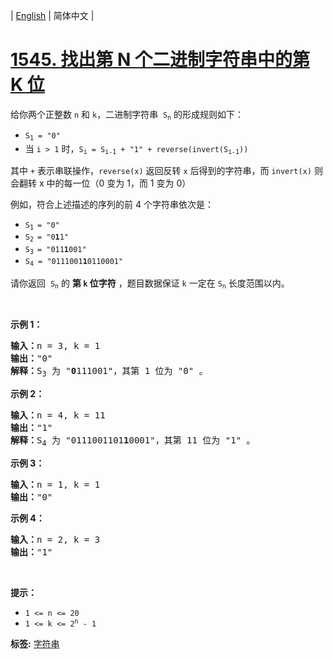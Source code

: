 | [English](README_EN.md) | 简体中文 |

# [1545. 找出第 N 个二进制字符串中的第 K 位](https://leetcode-cn.com/problems/find-kth-bit-in-nth-binary-string)
<p>给你两个正整数 <code>n</code> 和 <code>k</code>，二进制字符串&nbsp; <code>S<sub>n</sub></code> 的形成规则如下：</p>

<ul>
	<li><code>S<sub>1</sub>&nbsp;= &quot;0&quot;</code></li>
	<li>当 <code>i &gt; 1</code> 时，<code>S<sub>i</sub>&nbsp;=&nbsp;S<sub>i-1</sub>&nbsp;+ &quot;1&quot; + reverse(invert(S<sub>i-1</sub>))</code></li>
</ul>

<p>其中 <code>+</code> 表示串联操作，<code>reverse(x)</code> 返回反转 <code>x</code> 后得到的字符串，而 <code>invert(x)</code> 则会翻转 x 中的每一位（0 变为 1，而 1 变为 0）</p>

<p>例如，符合上述描述的序列的前 4 个字符串依次是：</p>

<ul>
	<li><code>S<sub>1&nbsp;</sub>= &quot;0&quot;</code></li>
	<li><code>S<sub>2&nbsp;</sub>= &quot;0<strong>1</strong>1&quot;</code></li>
	<li><code>S<sub>3&nbsp;</sub>= &quot;011<strong>1</strong>001&quot;</code></li>
	<li><code>S<sub>4</sub> = &quot;0111001<strong>1</strong>0110001&quot;</code></li>
</ul>

<p>请你返回&nbsp; <code>S<sub>n</sub></code> 的 <strong>第 <code>k</code> 位字符</strong> ，题目数据保证 <code>k</code> 一定在 <code>S<sub>n</sub></code> 长度范围以内。</p>

<p>&nbsp;</p>

<p><strong>示例 1：</strong></p>

<pre><strong>输入：</strong>n = 3, k = 1
<strong>输出：</strong>&quot;0&quot;
<strong>解释：</strong>S<sub>3</sub> 为 &quot;<strong>0</strong>111001&quot;，其第 1 位为 &quot;0&quot; 。
</pre>

<p><strong>示例 2：</strong></p>

<pre><strong>输入：</strong>n = 4, k = 11
<strong>输出：</strong>&quot;1&quot;
<strong>解释：</strong>S<sub>4</sub> 为 &quot;0111001101<strong>1</strong>0001&quot;，其第 11 位为 &quot;1&quot; 。
</pre>

<p><strong>示例 3：</strong></p>

<pre><strong>输入：</strong>n = 1, k = 1
<strong>输出：</strong>&quot;0&quot;
</pre>

<p><strong>示例 4：</strong></p>

<pre><strong>输入：</strong>n = 2, k = 3
<strong>输出：</strong>&quot;1&quot;
</pre>

<p>&nbsp;</p>

<p><strong>提示：</strong></p>

<ul>
	<li><code>1 &lt;= n &lt;= 20</code></li>
	<li><code>1 &lt;= k &lt;= 2<sup>n</sup> - 1</code></li>
</ul>

**标签:**  [字符串](https://leetcode-cn.com/tag/string) 